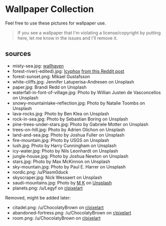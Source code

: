 Wallpaper Collection
====================

Feel free to use these pictures for wallpaper use.

> If you see a wallpaper that I'm violating a license/copyright by putting
> here, let me know in the issues and I'll remove it.

## sources

- misty-sea.jpg: [wallhaven](https://w.wallhaven.cc/full/48/wallhaven-483rgk.jpg)
- forest-river(-edited).jpg: [Icyphox](https://github.com/icyphox) [from this Reddit post](https://reddit.com/r/unixporn/comments/bzbcu6/i3_glistening/)
- forest-sunset.png: Mikael Gustafsson
- white-cliffs.jpg: Jennifer Latuperisa-Andresen on Unsplash
- paper.jpg: Brandi Redd on Unsplash
- waterfall-in-font-of-village.jpg: Photo by Willian Justen de Vasconcellos on Unsplash
- snowy-mountainlake-reflection.jpg: Photo by Natalie Toombs on Unsplash
- lava-rocks.jpg: Photo by Ben Klea on Unsplash
- rock-in-sea.jpg: Photo by Sebastian Boring on Unsplash
- pine-trees-under-stars.jpg: Photo by Gabriele Motter on Unsplash
- trees-on-hill.jpg: Photo by Adrien Olichon on Unsplash
- land-and-sea.jpg: Photo by Joshua Fuller on Unsplash
- fire-mountain.jpg: Photo by USGS on Unsplash
- lush.jpg: Photo by Harry Cunningham on Unsplash
- icy-water.jpg: Photo by Nils Leonhardt on Unsplash
- jungle-house.jpg: Photo by Joshua Newton on Unsplash
- stars.jpg: Photo by Max McKinnon on Unsplash
- sky-mountain.jpg: Photo by Paul E. Harrer on Unsplash
- nordic.png: /u/Plasm0duck
- skyscraper.jpg: Nick Wessaert on Unsplash
- saudi-mountains.jpg: Photo by [M K](https://unsplash.com/@mk189?utm_source=unsplash&utm_medium=referral&utm_content=creditCopyText) on [Unsplash](https://unsplash.com/?utm_source=unsplash&utm_medium=referral&utm_content=creditCopyText)
- planets.png: /u/Legyf on [r/pixelart](https://old.reddit.com/r/PixelArt/comments/rbgaif/planets/)

Removed, might be added later:
- citadel.png: /u/ChocolatyBrown on [r/pixelart](https://old.reddit.com/r/PixelArt/comments/pvyhg8/the_citadel/)
- abandoned-fortress.png: /u/ChocolatyBrown on [r/pixelart](https://old.reddit.com/r/PixelArt/comments/ptd0cv/abandoned_fortress/)
- room.png: /u/ChocolatyBrown on [r/pixelart](https://old.reddit.com/r/PixelArt/comments/ps2ap1/room_practice/)
